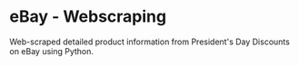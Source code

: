 # eBay - Webscraping
Web-scraped detailed product information from President's Day Discounts on eBay using Python.

